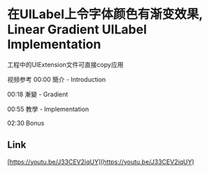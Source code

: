 # 在UILabel上令字体颜色有渐变效果, Linear Gradient UILabel Implementation


工程中的UIExtension文件可直接copy应用



视频参考
00:00 簡介 - Introduction

00:18 漸變 - Gradient

00:55 教學 - Implementation

02:30 Bonus



## Link
[https://youtu.be/J33CEV2iqUY](https://youtu.be/J33CEV2iqUY)
